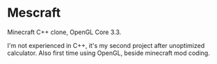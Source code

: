 # Mescraft
Minecraft C++ clone, OpenGL Core 3.3.

I'm not experienced in C++, it's my second project after unoptimized calculator. Also first time using OpenGL, beside minecraft mod coding.

